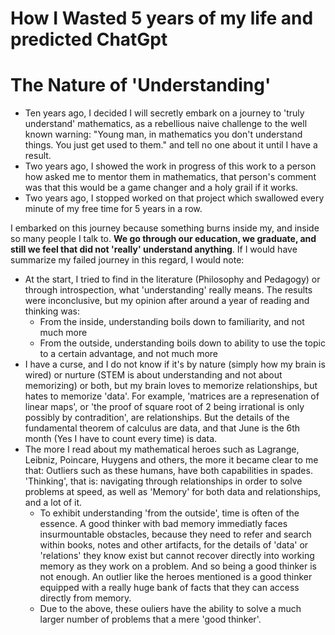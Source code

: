 # How I Wasted 5 years of my life and predicted ChatGpt

# The Nature of 'Understanding'

* Ten years ago, I decided I will secretly embark on a journey to 'truly understand' mathematics, as a rebellious naive challenge to the well known warning: "Young man, in mathematics you don't understand things. You just get used to them." and tell no one about it until I have a result.
* Two years ago, I showed the work in progress of this work to a person how asked me to mentor them in mathematics, that person's comment was that this would be a game changer and a holy grail if it works.
* Two years ago, I stopped worked on that project which swallowed every minute of my free time for 5 years in a row.

I embarked on this journey because something burns inside my, and inside so many people I talk to. **We go through our education, we graduate, and still we feel that did not 'really' understand anything**. If I would have summarize my failed journey in this regard, I would note:
* At the start, I tried to find in the literature (Philosophy and Pedagogy) or through introspection, what 'understanding' really means. The results were inconclusive, but my opinion after around a year of reading and thinking was:
  - From the inside, understanding boils down to familiarity, and not much more
  - From the outside, understanding boils down to ability to use the topic to a certain advantage, and not much more 
* I have a curse, and I do not know if it's by nature (simply how my brain is wired) or nurture (STEM is about understanding and not about memorizing) or both, but my brain loves to memorize relationships, but hates to memorize 'data'. For example, 'matrices are a represenation of linear maps', or 'the proof of square root of 2 being irrational is only possibly by contradition', are relationships. But the details of the fundamental theorem of calculus are data, and that June is the 6th month (Yes I have to count every time) is data.
* The more I read about my mathematical heroes such as Lagrange, Leibniz, Poincare, Huygens and others, the more it became clear to me that: Outliers such as these humans, have both capabilities in spades. 'Thinking', that is: navigating through relationships in order to solve problems at speed, as well as 'Memory' for both data and relationships, and a lot of it. 
  - To exhibit understanding 'from the outside', time is often of the essence. A good thinker with bad memory immediatly faces insurmountable obstacles, because they need to refer and search within books, notes and other artifacts, for the details of 'data' or 'relations' they know exist but cannot recover directly into working memory as they work on a problem. And so being a good thinker is not enough. An outlier like the heroes mentioned is a good thinker equipped with a really huge bank of facts that they can access directly from memory. 
  - Due to the above, these ouliers have the ability to solve a much larger number of problems that a mere 'good thinker'.




